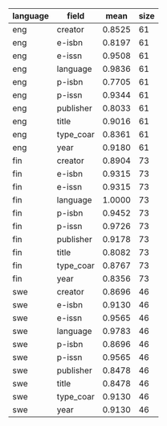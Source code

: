 | language   | field     |   mean |   size |
|------------|-----------|--------|--------|
| eng        | creator   | 0.8525 |     61 |
| eng        | e-isbn    | 0.8197 |     61 |
| eng        | e-issn    | 0.9508 |     61 |
| eng        | language  | 0.9836 |     61 |
| eng        | p-isbn    | 0.7705 |     61 |
| eng        | p-issn    | 0.9344 |     61 |
| eng        | publisher | 0.8033 |     61 |
| eng        | title     | 0.9016 |     61 |
| eng        | type_coar | 0.8361 |     61 |
| eng        | year      | 0.9180 |     61 |
| fin        | creator   | 0.8904 |     73 |
| fin        | e-isbn    | 0.9315 |     73 |
| fin        | e-issn    | 0.9315 |     73 |
| fin        | language  | 1.0000 |     73 |
| fin        | p-isbn    | 0.9452 |     73 |
| fin        | p-issn    | 0.9726 |     73 |
| fin        | publisher | 0.9178 |     73 |
| fin        | title     | 0.8082 |     73 |
| fin        | type_coar | 0.8767 |     73 |
| fin        | year      | 0.8356 |     73 |
| swe        | creator   | 0.8696 |     46 |
| swe        | e-isbn    | 0.9130 |     46 |
| swe        | e-issn    | 0.9565 |     46 |
| swe        | language  | 0.9783 |     46 |
| swe        | p-isbn    | 0.8696 |     46 |
| swe        | p-issn    | 0.9565 |     46 |
| swe        | publisher | 0.8478 |     46 |
| swe        | title     | 0.8478 |     46 |
| swe        | type_coar | 0.9130 |     46 |
| swe        | year      | 0.9130 |     46 |
